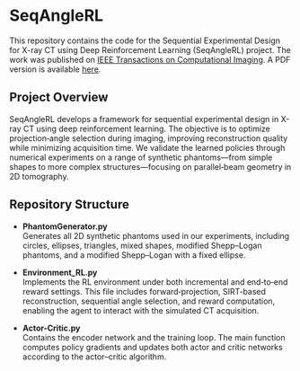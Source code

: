 # SeqAngleRL

This repository contains the code for the Sequential Experimental Design for X-ray CT using Deep Reinforcement Learning (SeqAngleRL) project. The work was published on [IEEE Transactions on Computational Imaging](https://ieeexplore.ieee.org/document/10572344/authors#authors). A PDF version is available [here](https://ir.cwi.nl/pub/34320/34320.pdf).

## Project Overview
SeqAngleRL develops a framework for sequential experimental design in X-ray CT using deep reinforcement learning. The objective is to optimize projection‐angle selection during imaging, improving reconstruction quality while minimizing acquisition time. We validate the learned policies through numerical experiments on a range of synthetic phantoms—from simple shapes to more complex structures—focusing on parallel‐beam geometry in 2D tomography.

## Repository Structure
- **PhantomGenerator.py**  
  Generates all 2D synthetic phantoms used in our experiments, including circles, ellipses, triangles, mixed shapes, modified Shepp–Logan phantoms, and a modified Shepp–Logan with a fixed ellipse.

- **Environment_RL.py**  
  Implements the RL environment under both incremental and end‐to‐end reward settings. This file includes forward‐projection, SIRT‐based reconstruction, sequential angle selection, and reward computation, enabling the agent to interact with the simulated CT acquisition.

- **Actor-Critic.py**  
  Contains the encoder network and the training loop. The main function computes policy gradients and updates both actor and critic networks according to the actor–critic algorithm.

